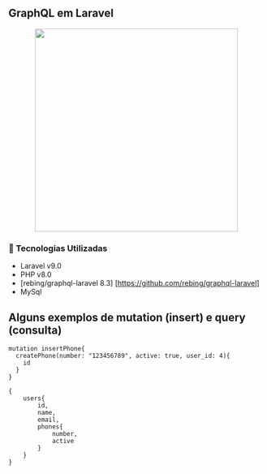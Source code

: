 ## GraphQL em Laravel

<p align="center"><a href="https://laravel.com" target="_blank"><img src="https://raw.githubusercontent.com/laravel/art/master/logo-lockup/5%20SVG/2%20CMYK/1%20Full%20Color/laravel-logolockup-cmyk-red.svg" width="400"></a></p>


### 🚀 Tecnologias Utilizadas


- Laravel v9.0
- PHP v8.0
- [rebing/graphql-laravel 8.3] [https://github.com/rebing/graphql-laravel]
- MySql 

## Alguns exemplos de mutation (insert) e query (consulta)

```
mutation insertPhone{
  createPhone(number: "123456789", active: true, user_id: 4){
    id
  }
}
```

```
{
 	users{
        id,
        name,
        email, 
        phones{
            number,
            active  
        }
    }
}
```

